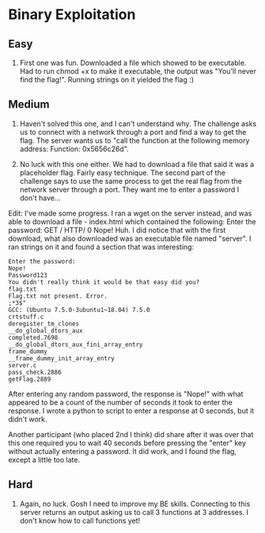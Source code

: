 # Binary Exploitation

## Easy
1. First one was fun. Downloaded a file which showed to be executable. Had to run chmod +x to make it executable, the output was "You'll never find the flag!". Running strings on it yielded the flag :)

## Medium
1. Haven't solved this one, and I can't understand why. The challenge asks us to connect with a network through a port and find a way to get the flag. The server wants us to "call the function at the following memory address: Function: 0x5656c26d".

3. No luck with this one either. We had to download a file that said it was a placeholder flag. Fairly easy technique. The second part of the challenge says to use the same process to get the real flag from the network server through a port. They want me to enter a password I don't have...

Edit: I've made some progress. I ran a wget on the server instead, and was able to download a file - index.html which contained the following: Enter the password: GET / HTTP/ 0 Nope!
Huh.
I did notice that with the first download, what also downloaded was an executable file named "server". I ran strings on it and found a section that was interesting:

```
Enter the password: 
Nope!
Password123
You didn't really think it would be that easy did you?
flag.txt
Flag.txt not present. Error.
;*3$"
GCC: (Ubuntu 7.5.0-3ubuntu1~18.04) 7.5.0
crtstuff.c
deregister_tm_clones
__do_global_dtors_aux
completed.7698
__do_global_dtors_aux_fini_array_entry
frame_dummy
__frame_dummy_init_array_entry
server.c
pass_check.2886
getFlag.2889
```

After entering any random password, the response is "Nope!" with what appeared to be a count of the number of seconds it took to enter the response. I wrote a python to script to enter a response at 0 seconds, but it didn't work.

Another participant (who placed 2nd I think) did share after it was over that this one required you to wait 40 seconds before pressing the "enter" key without actually entering a password. It did work, and I found the flag, except a little too late.

## Hard
1. Again, no luck. Gosh I need to improve my BE skills. Connecting to this server returns an output asking us to call 3 functions at 3 addresses. I don't know how to call functions yet!
